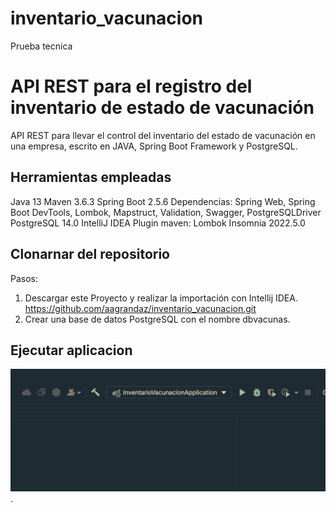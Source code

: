 # inventario_vacunacion
Prueba tecnica
# API REST para el registro del inventario de estado de vacunación
API REST para llevar el control del inventario del estado de vacunación en una empresa, escrito en JAVA, Spring Boot Framework y PostgreSQL.

## Herramientas empleadas

Java 13
Maven 3.6.3
Spring Boot 2.5.6
Dependencias: Spring Web, Spring Boot DevTools, Lombok, Mapstruct, Validation, Swagger, PostgreSQLDriver
PostgreSQL 14.0
IntelliJ IDEA
Plugin maven: Lombok
Insomnia 2022.5.0

## Clonarnar del repositorio

Pasos:
1. Descargar este Proyecto y realizar la importación con Intellij IDEA.
   https://github.com/aagrandaz/inventario_vacunacion.git
2. Crear una base de datos PostgreSQL con el nombre dbvacunas.

## Ejecutar aplicacion
![](https://github.com/aagrandaz/inventario_vacunacion/blob/master/src/repo/Captura%20de%20Pantalla%202022-06-17%20a%20la(s)%2019.09.09.png).

